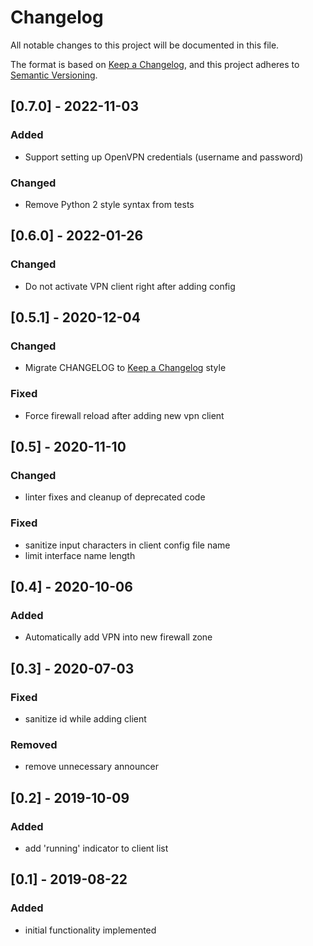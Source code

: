 # Changelog
All notable changes to this project will be documented in this file.

The format is based on [Keep a Changelog](https://keepachangelog.com/en/1.0.0/),
and this project adheres to [Semantic Versioning](https://semver.org/spec/v2.0.0.html).

## [0.7.0] - 2022-11-03
### Added
- Support setting up OpenVPN credentials (username and password)

### Changed
- Remove Python 2 style syntax from tests

## [0.6.0] - 2022-01-26
### Changed
- Do not activate VPN client right after adding config

## [0.5.1] - 2020-12-04
### Changed
- Migrate CHANGELOG to [Keep a Changelog](https://keepachangelog.com/en/1.0.0/) style

### Fixed
- Force firewall reload after adding new vpn client

## [0.5] - 2020-11-10
### Changed
- linter fixes and cleanup of deprecated code

### Fixed
- sanitize input characters in client config file name
- limit interface name length

## [0.4] - 2020-10-06
### Added
- Automatically add VPN into new firewall zone

## [0.3] - 2020-07-03
### Fixed
- sanitize id while adding client

### Removed
- remove unnecessary announcer

## [0.2] - 2019-10-09
### Added
- add 'running' indicator to client list

## [0.1] - 2019-08-22
### Added
- initial functionality implemented
